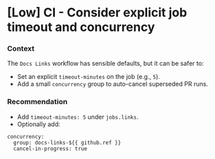 # [Low] CI - Consider explicit job timeout and concurrency

### Context
The `Docs Links` workflow has sensible defaults, but it can be safer to:
- Set an explicit `timeout-minutes` on the job (e.g., `5`).
- Add a small `concurrency` group to auto-cancel superseded PR runs.

### Recommendation
- Add `timeout-minutes: 5` under `jobs.links`.
- Optionally add:
```
concurrency:
  group: docs-links-${{ github.ref }}
  cancel-in-progress: true
```
